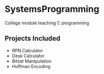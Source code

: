 # SystemsProgramming
College module teaching C programming

## Projects Included
- RPN Calculator
- Desk Calculator
- Bitset Manipulation
- Huffman Encoding
